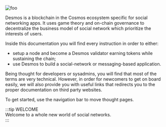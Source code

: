 <img :src="$withBase('/assets/cover.jpg')" alt="foo">

Desmos is a blockchain in the Cosmos ecosystem specific for social networking apps. 
It uses game theory and on-chain governance to decentralize the business model of social network which prioritize 
the interests of users.

Inside this documentation you will find every instruction in order to either: 

- setup a node and become a Desmos validator earning tokens while sustaining the chain;
- use Desmos to build a social-network or messaging-based application. 

Being thought for developers or sysadmins, you will find that most of the terms are very technical. 
However, in order for newcomers to get on board easily, we will also provide you with useful links that 
redirects you to the proper documentation on third party websites.

To get started, use the navigation bar to move thought pages.

:::tip WELCOME  
Welcome to a whole new world of social networks.  
::: 